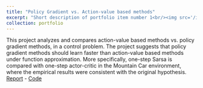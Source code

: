 ```yaml
---
title: "Policy Gradient vs. Action-value based methods"
excerpt: "Short description of portfolio item number 1<br/><img src='/images/ac_vs_sarsa.png'>"
collection: portfolio
---
```


This project analyzes and compares action-value based methods vs. policy gradient methods, in a control problem. The project suggests that policy gradient methods should
learn faster than action-value based methods under function approximation. More specifically, one-step Sarsa is compared
with one-step actor-critic in the Mountain Car environment, where the empirical results were consistent with the original hypothesis.   
[Report](https://drive.google.com/file/d/1Fb1SBwGZyZXVZk3X79Vh_N-MBvJs0lF6/view?usp=sharing) - [Code](https://github.com/hagerrady13/RLII-project)